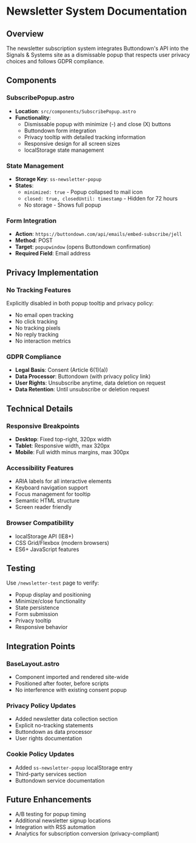 # Newsletter System Documentation

## Overview
The newsletter subscription system integrates Buttondown's API into the Signals & Systems site as a dismissable popup that respects user privacy choices and follows GDPR compliance.

## Components

### SubscribePopup.astro
- **Location**: `src/components/SubscribePopup.astro`
- **Functionality**: 
  - Dismissable popup with minimize (-) and close (X) buttons
  - Buttondown form integration
  - Privacy tooltip with detailed tracking information
  - Responsive design for all screen sizes
  - localStorage state management

### State Management
- **Storage Key**: `ss-newsletter-popup`
- **States**:
  - `minimized: true` - Popup collapsed to mail icon
  - `closed: true, closedUntil: timestamp` - Hidden for 72 hours
  - No storage - Shows full popup

### Form Integration
- **Action**: `https://buttondown.com/api/emails/embed-subscribe/jell`
- **Method**: POST
- **Target**: `popupwindow` (opens Buttondown confirmation)
- **Required Field**: Email address

## Privacy Implementation

### No Tracking Features
Explicitly disabled in both popup tooltip and privacy policy:
- No email open tracking
- No click tracking 
- No tracking pixels
- No reply tracking
- No interaction metrics

### GDPR Compliance
- **Legal Basis**: Consent (Article 6(1)(a))
- **Data Processor**: Buttondown (with privacy policy link)
- **User Rights**: Unsubscribe anytime, data deletion on request
- **Data Retention**: Until unsubscribe or deletion request

## Technical Details

### Responsive Breakpoints
- **Desktop**: Fixed top-right, 320px width
- **Tablet**: Responsive width, max 320px
- **Mobile**: Full width minus margins, max 300px

### Accessibility Features
- ARIA labels for all interactive elements
- Keyboard navigation support
- Focus management for tooltip
- Semantic HTML structure
- Screen reader friendly

### Browser Compatibility
- localStorage API (IE8+)
- CSS Grid/Flexbox (modern browsers)
- ES6+ JavaScript features

## Testing
Use `/newsletter-test` page to verify:
- Popup display and positioning
- Minimize/close functionality
- State persistence
- Form submission
- Privacy tooltip
- Responsive behavior

## Integration Points

### BaseLayout.astro
- Component imported and rendered site-wide
- Positioned after footer, before scripts
- No interference with existing consent popup

### Privacy Policy Updates
- Added newsletter data collection section
- Explicit no-tracking statements
- Buttondown as data processor
- User rights documentation

### Cookie Policy Updates
- Added `ss-newsletter-popup` localStorage entry
- Third-party services section
- Buttondown service documentation

## Future Enhancements
- A/B testing for popup timing
- Additional newsletter signup locations
- Integration with RSS automation
- Analytics for subscription conversion (privacy-compliant)
